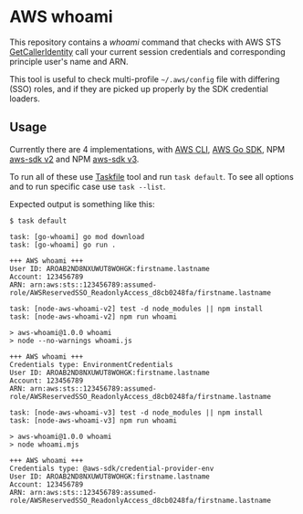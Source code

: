 
# AWS whoami

This repository contains a _whoami_ command that checks with AWS STS [GetCallerIdentity](https://docs.aws.amazon.com/STS/latest/APIReference/API_GetCallerIdentity.html) call your current session credentials and corresponding principle user's name and ARN.

This tool is useful to check multi-profile `~/.aws/config` file with differing (SSO) roles, and if they are picked up properly by the SDK credential loaders.

## Usage

Currently there are 4 implementations, with [AWS CLI](https://docs.aws.amazon.com/cli/latest/reference/sts/get-caller-identity.html), [AWS Go SDK](https://aws.amazon.com/sdk-for-go/), NPM [aws-sdk v2](https://docs.aws.amazon.com/sdk-for-javascript/v2/developer-guide/welcome.html) and NPM [aws-sdk v3](https://docs.aws.amazon.com/sdk-for-javascript/v3/developer-guide/welcome.html).

To run all of these use [Taskfile](https://taskfile.dev) tool and run `task default`. To see all options and to run specific case use `task --list`.

Expected output is something like this:

```
$ task default

task: [go-whoami] go mod download
task: [go-whoami] go run .

+++ AWS whoami +++
User ID: AROAB2ND8NXUWUT8WOHGK:firstname.lastname
Account: 123456789
ARN: arn:aws:sts::123456789:assumed-role/AWSReservedSSO_ReadonlyAccess_d8cb0248fa/firstname.lastname

task: [node-aws-whoami-v2] test -d node_modules || npm install
task: [node-aws-whoami-v2] npm run whoami

> aws-whoami@1.0.0 whoami
> node --no-warnings whoami.js

+++ AWS whoami +++
Credentials type: EnvironmentCredentials
User ID: AROAB2ND8NXUWUT8WOHGK:firstname.lastname
Account: 123456789
ARN: arn:aws:sts::123456789:assumed-role/AWSReservedSSO_ReadonlyAccess_d8cb0248fa/firstname.lastname

task: [node-aws-whoami-v3] test -d node_modules || npm install
task: [node-aws-whoami-v3] npm run whoami

> aws-whoami@1.0.0 whoami
> node whoami.mjs

+++ AWS whoami +++
Credentials type: @aws-sdk/credential-provider-env
User ID: AROAB2ND8NXUWUT8WOHGK:firstname.lastname
Account: 123456789
ARN: arn:aws:sts::123456789:assumed-role/AWSReservedSSO_ReadonlyAccess_d8cb0248fa/firstname.lastname
```
